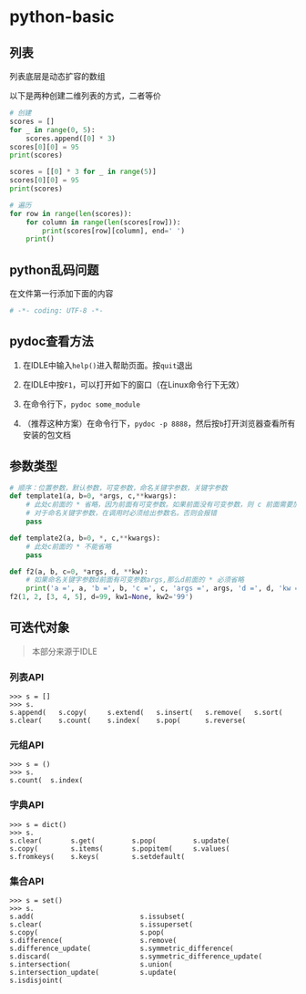 # python-basic

## 列表

列表底层是动态扩容的数组

以下是两种创建二维列表的方式，二者等价

```python
# 创建
scores = []
for _ in range(0, 5):
    scores.append([0] * 3)
scores[0][0] = 95
print(scores)

scores = [[0] * 3 for _ in range(5)]
scores[0][0] = 95
print(scores)

# 遍历
for row in range(len(scores)):
    for column in range(len(scores[row])):
        print(scores[row][column], end=' ')
    print()
```

## python乱码问题

在文件第一行添加下面的内容

```python
# -*- coding: UTF-8 -*-
```

## pydoc查看方法

1. 在IDLE中输入`help()`进入帮助页面。按`quit`退出

2. 在IDLE中按`F1`，可以打开如下的窗口（在Linux命令行下无效）

3. 在命令行下，`pydoc some_module`

4. （推荐这种方案）在命令行下，`pydoc -p 8888`，然后按`b`打开浏览器查看所有安装的包文档

## 参数类型

```python
# 顺序：位置参数，默认参数，可变参数，命名关键字参数，关键字参数
def template1(a, b=0, *args, c,**kwargs):
    # 此处c前面的 * 省略，因为前面有可变参数。如果前面没有可变参数，则 c 前面需要加上 *
    # 对于命名关键字参数，在调用时必须给出参数名。否则会报错
    pass

def template2(a, b=0, *, c,**kwargs):
    # 此处c前面的 * 不能省略
    pass

def f2(a, b, c=0, *args, d, **kw):
    # 如果命名关键字参数d前面有可变参数args,那么d前面的 * 必须省略
    print('a =', a, 'b =', b, 'c =', c, 'args =', args, 'd =', d, 'kw =', kw)
f2(1, 2, [3, 4, 5], d=99, kw1=None, kw2='99')
```

## 可迭代对象

> 本部分来源于IDLE

### 列表API

```text
>>> s = []
>>> s.
s.append(   s.copy(     s.extend(   s.insert(   s.remove(   s.sort(
s.clear(    s.count(    s.index(    s.pop(      s.reverse(
```

### 元组API

```text
>>> s = ()
>>> s.
s.count(  s.index(
```

### 字典API

```text
>>> s = dict()
>>> s.
s.clear(       s.get(         s.pop(         s.update(
s.copy(        s.items(       s.popitem(     s.values(
s.fromkeys(    s.keys(        s.setdefault(
```

### 集合API

```text
>>> s = set()
>>> s.
s.add(                          s.issubset(
s.clear(                        s.issuperset(
s.copy(                         s.pop(
s.difference(                   s.remove(
s.difference_update(            s.symmetric_difference(
s.discard(                      s.symmetric_difference_update(
s.intersection(                 s.union(
s.intersection_update(          s.update(
s.isdisjoint(
```
